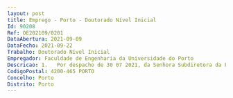 ```yaml
--- 
layout: post
title: Emprego - Porto - Doutorado Nível Inicial
Id: 90208
Ref: OE202109/0201
DataAbertura: 2021-09-09
DataFecho: 2021-09-22
Trabalho: Doutorado Nível Inicial
Empregador: Faculdade de Engenharia da Universidade do Porto
Descricao: 1.	Por despacho de 30 07 2021, da Senhora Subdiretora da FEUP, Professora Doutora Ana Maria Rodrigues de Sousa Faria de Mendonça, foi deliberado abrir concurso de seleção internacional para um lugar de doutorado(a) nível inicial no âmbito do Projeto Healthy Waters – Identification, Elimination, Social Awareness and Education of Water Chemical and Biological Micropollutants with Health and Environmental Implications, com a referência NORTE 01 0145 FEDER 000069, cofinanciado pelo Fundo Europeu de Desenvolvimento Regional (FEDER), através do Programa Operacional Regional do Norte (NORTE2020), no âmbito do Portugal 2020, em regime de contrato de trabalho a termo incerto ao abrigo do Código do Trabalho, nunca ultrapassando o limite máximo de seis anos. A contratação para as funções de investigador tem em vista atividades de I&D que se inserem nas áreas de Engenharia Química ou Engenharia do Ambiente   área de catálise e tecnologias ambientais, com vista ao desenvolvimento de membranas de carbono como catalisadores para o tratamento de águas e águas residuais por processos avançados de oxidação, dando contributo para as seguintes atividades do projeto, previstas em candidatura  Atividade 2 do projeto (Eliminação & Valorização (E&V)), nomeadamente na tarefa “RT 2.1. Catalisadores e membranas nano  e macro estruturadas”.
CodigoPostal: 4200-465 PORTO
Concelho: Porto
Distrito: Porto
--- 
```

